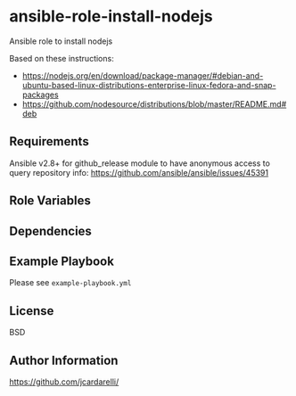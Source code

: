 # ansible-role-install-nodejs
Ansible role to install nodejs

Based on these instructions:
- https://nodejs.org/en/download/package-manager/#debian-and-ubuntu-based-linux-distributions-enterprise-linux-fedora-and-snap-packages
- https://github.com/nodesource/distributions/blob/master/README.md#deb

## Requirements

Ansible v2.8+ for github_release module to have anonymous access to query repository info:
https://github.com/ansible/ansible/issues/45391

## Role Variables

## Dependencies

## Example Playbook

Please see `example-playbook.yml`

## License

BSD

## Author Information

https://github.com/jcardarelli/
